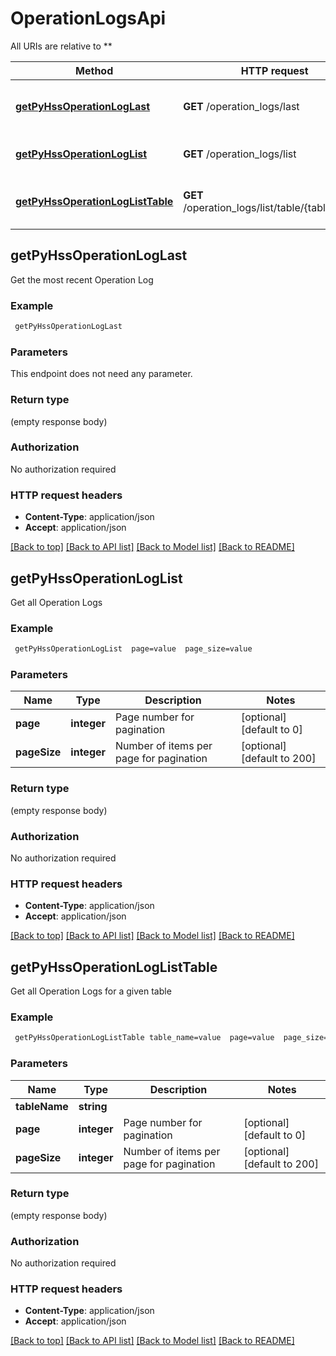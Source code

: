 # OperationLogsApi

All URIs are relative to **

Method | HTTP request | Description
------------- | ------------- | -------------
[**getPyHssOperationLogLast**](OperationLogsApi.md#getPyHssOperationLogLast) | **GET** /operation_logs/last | Get the most recent Operation Log
[**getPyHssOperationLogList**](OperationLogsApi.md#getPyHssOperationLogList) | **GET** /operation_logs/list | Get all Operation Logs
[**getPyHssOperationLogListTable**](OperationLogsApi.md#getPyHssOperationLogListTable) | **GET** /operation_logs/list/table/{table_name} | Get all Operation Logs for a given table


## **getPyHssOperationLogLast**

Get the most recent Operation Log

### Example
```bash
 getPyHssOperationLogLast
```

### Parameters
This endpoint does not need any parameter.

### Return type

(empty response body)

### Authorization

No authorization required

### HTTP request headers

 - **Content-Type**: application/json
 - **Accept**: application/json

[[Back to top]](#) [[Back to API list]](../README.md#documentation-for-api-endpoints) [[Back to Model list]](../README.md#documentation-for-models) [[Back to README]](../README.md)

## **getPyHssOperationLogList**

Get all Operation Logs

### Example
```bash
 getPyHssOperationLogList  page=value  page_size=value
```

### Parameters

Name | Type | Description  | Notes
------------- | ------------- | ------------- | -------------
 **page** | **integer** | Page number for pagination | [optional] [default to 0]
 **pageSize** | **integer** | Number of items per page for pagination | [optional] [default to 200]

### Return type

(empty response body)

### Authorization

No authorization required

### HTTP request headers

 - **Content-Type**: application/json
 - **Accept**: application/json

[[Back to top]](#) [[Back to API list]](../README.md#documentation-for-api-endpoints) [[Back to Model list]](../README.md#documentation-for-models) [[Back to README]](../README.md)

## **getPyHssOperationLogListTable**

Get all Operation Logs for a given table

### Example
```bash
 getPyHssOperationLogListTable table_name=value  page=value  page_size=value
```

### Parameters

Name | Type | Description  | Notes
------------- | ------------- | ------------- | -------------
 **tableName** | **string** |  |
 **page** | **integer** | Page number for pagination | [optional] [default to 0]
 **pageSize** | **integer** | Number of items per page for pagination | [optional] [default to 200]

### Return type

(empty response body)

### Authorization

No authorization required

### HTTP request headers

 - **Content-Type**: application/json
 - **Accept**: application/json

[[Back to top]](#) [[Back to API list]](../README.md#documentation-for-api-endpoints) [[Back to Model list]](../README.md#documentation-for-models) [[Back to README]](../README.md)

